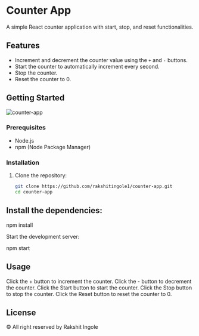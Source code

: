 # Counter App

A simple React counter application with start, stop, and reset functionalities.

## Features

- Increment and decrement the counter value using the `+` and `-` buttons.
- Start the counter to automatically increment every second.
- Stop the counter.
- Reset the counter to 0.

## Getting Started
![counter-app](https://github.com/user-attachments/assets/eaa5f5e1-1b04-4e2f-97f8-f6683db17a2a)

### Prerequisites

- Node.js
- npm (Node Package Manager)

### Installation

1. Clone the repository:

   ```bash
   git clone https://github.com/rakshitingole1/counter-app.git
   cd counter-app
   
 ## Install the dependencies:

npm install

Start the development server:

npm start

## Usage
Click the + button to increment the counter.
Click the - button to decrement the counter.
Click the Start button to start the counter.
Click the Stop button to stop the counter.
Click the Reset button to reset the counter to 0.

## License
© All right reserved by Rakshit Ingole
